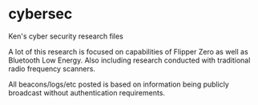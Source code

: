 # cybersec
Ken's cyber security research files

A lot of this research is focused on capabilities of Flipper Zero as well as Bluetooth Low Energy. Also including research conducted with traditional radio frequency scanners.

All beacons/logs/etc posted is based on information being publicly broadcast without authentication requirements.

